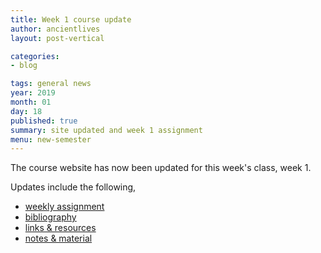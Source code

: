 ```yaml
---
title: Week 1 course update
author: ancientlives
layout: post-vertical

categories:
- blog

tags: general news
year: 2019
month: 01
day: 18
published: true
summary: site updated and week 1 assignment
menu: new-semester
---
```


The course website has now been updated for this week's class, week 1.

Updates include the following,

* [weekly assignment](/weekly_assignment)
* [bibliography](/bibliography)
* [links & resources](/links)
* [notes & material](/notes)
